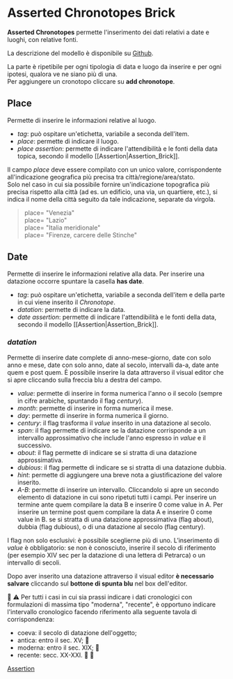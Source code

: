 # Asserted Chronotopes Brick 

**Asserted Chronotopes** permette l'inserimento dei dati relativi a date e luoghi, con relative fonti.  

La descrizione del modello è disponibile su [Github](https://github.com/vedph/cadmus-general#chronotopespart).  

La parte è ripetibile per ogni tipologia di data e luogo da inserire e per ogni ipotesi, qualora ve ne siano più di una.  
Per aggiungere un cronotopo cliccare su **add chronotope**. 

## Place
Permette di inserire le informazioni relative al luogo.

* _tag_: può ospitare un'etichetta, variabile a seconda dell'item.
* _place_: permette di indicare il luogo.  
* _place assertion_: permette di indicare l'attendibilità e le fonti della data topica, secondo il modello [[Assertion|Assertion_Brick]].

Il campo _place_ deve essere compilato con un unico valore, corrispondente all'indicazione geografica più precisa tra città/regione/area/stato.  
Solo nel caso in cui sia possibile fornire un'indicazione topografica più precisa rispetto alla città (ad es. un edificio, una via, un quartiere, etc.), si indica il nome della città seguito da tale indicazione, separate da virgola.

> place= "Venezia"  
> place= "Lazio"  
> place= "Italia meridionale"  
> place= "Firenze, carcere delle Stinche"  

## Date
Permette di inserire le informazioni relative alla data. Per inserire una datazione occorre spuntare la casella **has date**.

* _tag_: può ospitare un'etichetta, variabile a seconda dell'item e della parte in cui viene inserito il _Chronotope_.
* _datation_: permette di indicare la data.
* _date assertion_: permette di indicare l'attendibilità e le fonti della data, secondo il modello [[Assertion|Assertion_Brick]].

### _datation_
Permette di inserire date complete di anno-mese-giorno, date con solo anno e mese, date con solo anno, date al secolo, intervalli da-a, date ante quem e post quem.
È possibile inserire la data attraverso il visual editor che si apre cliccando sulla freccia blu a destra del campo.
* _value_: permette di inserire in forma numerica l'anno o il secolo (sempre in cifre arabiche, spuntando il flag _century_).
* _month_: permette di inserire in forma numerica il mese.
* _day_: permette di inserire in forma numerica il giorno.
* _century_: il flag trasforma il _value_ inserito in una datazione al secolo.
* _span_: il flag permette di indicare se la datazione corrisponde a un intervallo approssimativo che include l'anno espresso in _value_ e il successivo.
* _about_: il flag permette di indicare se si stratta di una datazione approssimativa.
* _dubious_: il flag permette di indicare se si stratta di una datazione dubbia.
* _hint_: permette di aggiungere una breve nota a giustificazione del valore inserito.
* _A-B_: permette di inserire un intervallo. Cliccandolo si apre un secondo elemento di datazione in cui sono ripetuti tutti i campi. Per inserire un termine ante quem compilare la data B e inserire 0 come value in A. Per inserire un termine post quem compilare la data A e inserire 0 come value in B. 
se si stratta di una datazione approssimativa (flag about), dubbia (flag dubious), o di una datazione al secolo (flag century). 

I flag non solo esclusivi: è possibile sceglierne più di uno. L’inserimento di *value* è obbligatorio: se non è conosciuto, inserire il secolo di riferimento (per esempio XIV sec per la datazione di una lettera di Petrarca) o un intervallo di secoli.

Dopo aver inserito una datazione attraverso il visual editor **è necessario salvare** cliccando sul **bottone di spunta blu** nel box dell'editor.

🚧 ⚠️ Per tutti i casi in cui sia prassi indicare i dati cronologici con formulazioni di massima tipo "moderna", "recente", è opportuno indicare l'intervallo cronologico facendo riferimento alla seguente tavola di corrispondenza:
* coeva: il secolo di datazione dell'oggetto;  
* antica: entro il sec. XV;  🏃 
* moderna: entro il sec. XIX;  🏃 
* recente: secc. XX-XXI.  🏃 
🚧 




[Assertion](Assertion_Brick.md)
